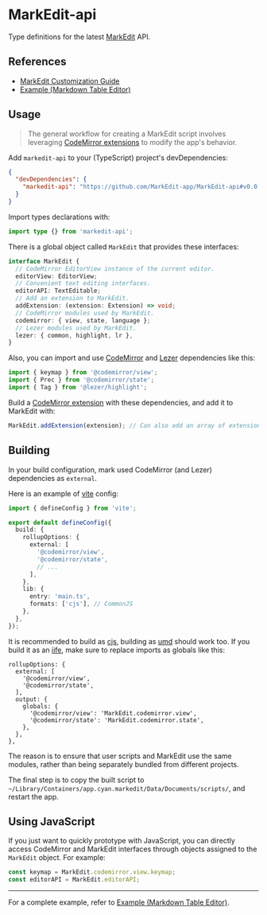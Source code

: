 # MarkEdit-api

Type definitions for the latest [MarkEdit](https://markedit.app) API.

## References

- [MarkEdit Customization Guide](https://github.com/MarkEdit-app/MarkEdit/wiki/Customization)
- [Example (Markdown Table Editor)](https://github.com/MarkEdit-app/MarkEdit-mte)

## Usage

> The general workflow for creating a MarkEdit script involves leveraging [CodeMirror extensions](https://codemirror.net/docs/extensions/) to modify the app's behavior.

Add `markedit-api` to your (TypeScript) project's devDependencies:

```json
{
  "devDependencies": {
    "markedit-api": "https://github.com/MarkEdit-app/MarkEdit-api#v0.0.7"
  }
}
```

Import types declarations with:

```ts
import type {} from 'markedit-api';
```

There is a global object called `MarkEdit` that provides these interfaces:

```ts
interface MarkEdit {
  // CodeMirror EditorView instance of the current editor.
  editorView: EditorView;
  // Convenient text editing interfaces.
  editorAPI: TextEditable;
  // Add an extension to MarkEdit.
  addExtension: (extension: Extension) => void;
  // CodeMirror modules used by MarkEdit.
  codemirror: { view, state, language };
  // Lezer modules used by MarkEdit.
  lezer: { common, highlight, lr },
}
```

Also, you can import and use [CodeMirror](https://codemirror.net/) and [Lezer](https://lezer.codemirror.net/) dependencies like this:

```ts
import { keymap } from '@codemirror/view';
import { Prec } from '@codemirror/state';
import { Tag } from '@lezer/highlight';
```

Build a [CodeMirror extension](https://codemirror.net/docs/extensions/) with these dependencies, and add it to MarkEdit with:

```ts
MarkEdit.addExtension(extension); // Can also add an array of extensions
```

## Building

In your build configuration, mark used CodeMirror (and Lezer) dependencies as `external`.

Here is an example of [vite](https://vitejs.dev/) config:

```ts
import { defineConfig } from 'vite';

export default defineConfig({
  build: {
    rollupOptions: {
      external: [
        '@codemirror/view',
        '@codemirror/state',
        // ...
      ],
    },
    lib: {
      entry: 'main.ts',
      formats: ['cjs'], // CommonJS
    },
  },
});
```

It is recommended to build as [cjs](https://commonjs.org/), building as [umd](https://github.com/umdjs/umd) should work too. If you build it as an [iife](https://developer.mozilla.org/en-US/docs/Glossary/IIFE), make sure to replace imports as globals like this:

```
rollupOptions: {
  external: [
    '@codemirror/view',
    '@codemirror/state',
  ],
  output: {
    globals: {
      '@codemirror/view': 'MarkEdit.codemirror.view',
      '@codemirror/state': 'MarkEdit.codemirror.state',
    },
  },
},
```

The reason is to ensure that user scripts and MarkEdit use the same modules, rather than being separately bundled from different projects.

The final step is to copy the built script to `~/Library/Containers/app.cyan.markedit/Data/Documents/scripts/`, and restart the app.

## Using JavaScript

If you just want to quickly prototype with JavaScript, you can directly access CodeMirror and MarkEdit interfaces through objects assigned to the `MarkEdit` object. For example:

```js
const keymap = MarkEdit.codemirror.view.keymap;
const editorAPI = MarkEdit.editorAPI;
```

----

For a complete example, refer to [Example (Markdown Table Editor)](https://github.com/MarkEdit-app/MarkEdit-mte).

